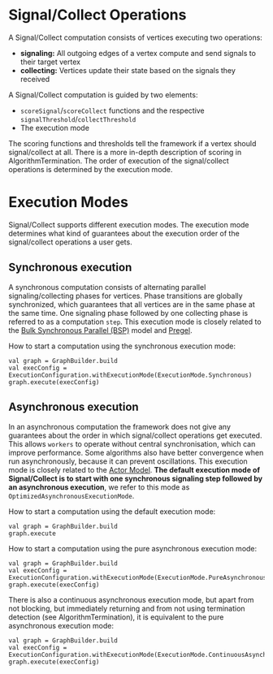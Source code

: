 # Signal/Collect Operations #
A Signal/Collect computation consists of vertices executing two operations:
  * **signaling:** All outgoing edges of a vertex compute and send signals to their target vertex
  * **collecting:** Vertices update their state based on the signals they received

A Signal/Collect computation is guided by two elements:
  * ` scoreSignal `/` scoreCollect ` functions and the respective ` signalThreshold `/` collectThreshold `
  * The execution mode

The scoring functions and thresholds tell the framework if a vertex should signal/collect at all. There is a more in-depth description of scoring in AlgorithmTermination. The order of execution of the signal/collect operations is determined by the execution mode.

# Execution Modes #
Signal/Collect supports different execution modes. The execution mode determines what kind of guarantees about the execution order of the signal/collect operations a user gets.

## Synchronous execution ##
A synchronous computation consists of alternating parallel signaling/collecting phases for vertices. Phase transitions are globally synchronized, which guarantees that all vertices are in the same phase at the same time. One signaling phase followed by one collecting phase is referred to as a computation ` step `. This execution mode is closely related to the [Bulk Synchronous Parallel (BSP)](http://en.wikipedia.org/wiki/Bulk_Synchronous_Parallel) model and [Pregel](http://www-bd.lip6.fr/ens/grbd2011/extra/SIGMOD10_pregel.pdf).

How to start a computation using the synchronous execution mode:
```
val graph = GraphBuilder.build
val execConfig = ExecutionConfiguration.withExecutionMode(ExecutionMode.Synchronous)
graph.execute(execConfig)
```

## Asynchronous execution ##
In an asynchronous computation the framework does not give any guarantees about the order in which signal/collect operations get executed. This allows ` workers ` to operate without central synchronisation, which can improve performance. Some algorithms also have better convergence when run asynchronously, because it can prevent oscillations. This execution mode is closely related to the [Actor Model](http://en.wikipedia.org/wiki/Actor_model). **The default execution mode of Signal/Collect is to start with one synchronous signaling step followed by an asynchronous execution**, we refer to this mode as ` OptimizedAsynchronousExecutionMode `.

How to start a computation using the default execution mode:
```
val graph = GraphBuilder.build
graph.execute
```


How to start a computation using the pure asynchronous execution mode:
```
val graph = GraphBuilder.build
val execConfig = ExecutionConfiguration.withExecutionMode(ExecutionMode.PureAsynchronous)
graph.execute(execConfig)
```

There is also a continuous asynchronous execution mode, but apart from not blocking, but immediately returning and from not using termination detection (see AlgorithmTermination), it is equivalent to the pure asynchronous execution mode:
```
val graph = GraphBuilder.build
val execConfig = ExecutionConfiguration.withExecutionMode(ExecutionMode.ContinuousAsynchronous)
graph.execute(execConfig)
```